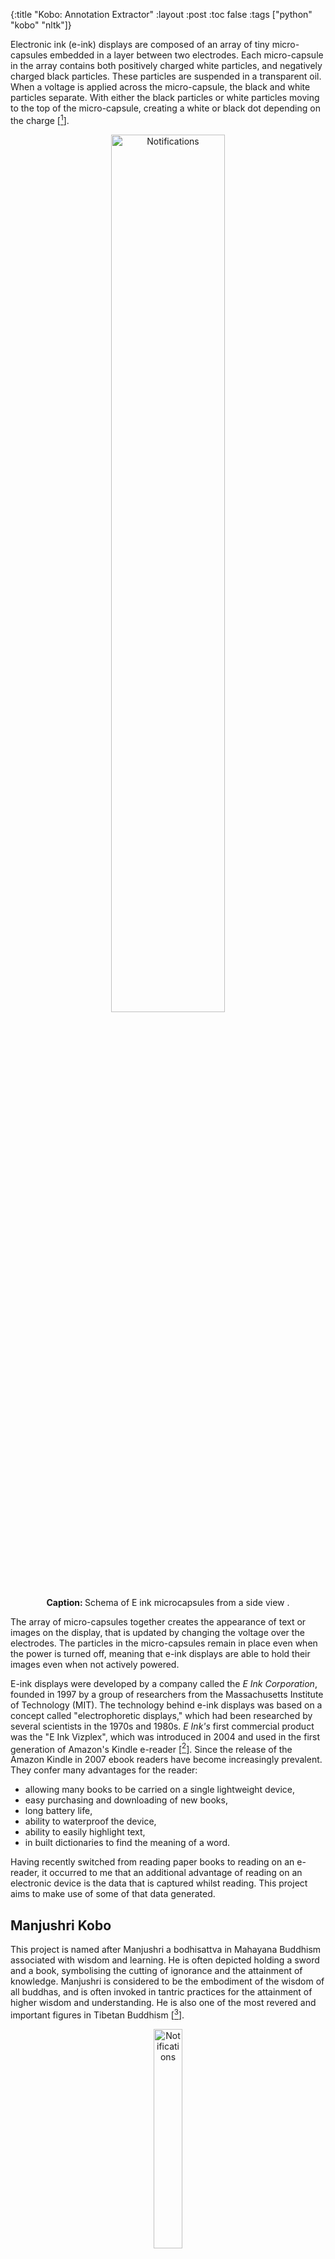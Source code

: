 {:title "Kobo: Annotation Extractor"
 :layout :post
 :toc false
 :tags  ["python" "kobo" "nltk"]}

Electronic ink (e-ink) displays are composed of an array of tiny micro-capsules embedded in a layer between two electrodes. Each micro-capsule in the array contains both positively charged white particles, and negatively charged black particles. These particles are suspended in a transparent oil. When a voltage is applied across the micro-capsule, the black and white particles separate. With either the black particles or white particles moving to the top of the micro-capsule, creating a white or black dot depending on the charge [[^1]].

<div align="center">
    <img src="/img/e-ink.png" alt="Notifications" style="width:60%">
</div>
<center><b>Caption: </b> Schema of E ink microcapsules from a side view .</center>
<p></p>

The array of micro-capsules together creates the appearance of text or images on the display, that is updated by changing the voltage over the electrodes. The particles in the micro-capsules remain in place even when the power is turned off, meaning that e-ink displays are able to hold their images even when not actively powered.

E-ink displays were developed by a company called the *E Ink Corporation*, founded in 1997 by a group of researchers from the Massachusetts Institute of Technology (MIT). The technology behind e-ink displays was based on a concept called "electrophoretic displays," which had been researched by several scientists in the 1970s and 1980s. *E Ink's* first commercial product was the "E Ink Vizplex", which was introduced in 2004 and used in the first generation of Amazon's Kindle e-reader [[^2]]. Since the release of the Amazon Kindle in 2007 ebook readers have become increasingly prevalent. They confer many advantages for the reader:

 + allowing many books to be carried on a single lightweight device,
 + easy purchasing and downloading of new books,
 + long battery life,
 + ability to waterproof the device,
 + ability to easily highlight text,
 + in built dictionaries to find the meaning of a word.

Having recently switched from reading paper books to reading on an e-reader, it occurred to me that an additional advantage of reading on an electronic device is the data that is captured whilst reading. This project aims to make use of some of that data generated.

## Manjushri Kobo
This project is named after Manjushri a bodhisattva in Mahayana Buddhism associated with wisdom and learning. He is often depicted holding a sword and a book, symbolising the cutting of ignorance and the attainment of knowledge. Manjushri is considered to be the embodiment of the wisdom of all buddhas, and is often invoked in tantric practices for the attainment of higher wisdom and understanding. He is also one of the most revered and important figures in Tibetan Buddhism [[^3]].

<div align="center">
    <img src="/img/manjushri.jpg" alt="Notifications" style="width:30%">
</div>
    <center><b>Caption: </b> Manjushri Thangka.</center>
<p></p>

Manjushri is an appropriate name for this project that aims to make better use of annotations made on a Kobo, to aid learning. The objective is to extract multi-word annotations created on the Kobo Clara HD outputting a file of quotations, and for single words a vocabulary list with definitions that can be learned through Anki [[^4]].


## Overview
The Github repository for the project is located here: [manjushri_kobo](https://github.com/williamgrimes/manjushri_kobo). At a high level the project is structured as follows, where main is the entry point for the project.

<pre style="line-height:120%">
  <code>
    .
    ├── core
    │   ├── argparser.py
    │   ├── database.py
    │   ├── logs.py
    │   ├── quotes.py
    │   └── words.py
    ├── logs
    │   └── manjushri_kobo_<date>.log
    ├── main.py
    ├── README.md
    ├── requirements.txt
    ├── run_manjushri_kobo.sh
    └── sql
        ├── books_read.sql
        └── extract_annotations.sql
  </code>
</pre>

The `argparser.py` module allows for passing arguments from the command line for example the location of the kobo `.sqlite` database, which is connected via a context manager in `database.py`. Logging is setup in the `logs.py` module.

A SQL query is run against the kobo database to extract all highlights made, which are split based on a `max_word_len` parameter into "quotes" and "words". Quotes are then extracted to an org-file in `quotes.py`. Finally words are cleaned and definitions found in `words.py` before being written to `.csv`.

## Python 3.11
For this project I took the opportunity to try Python 3.11. This latest Python release includes significant performance increases being between 10-60% faster than Python 3.10 due to updates to CPython [[^5]]. In addition to faster code execution, Python 3.11 brings:

 + a faster start-up time,
 + more informative error tracebacks,
 + task and exception groups that simplify working with asynchronous code,
 + native support for working with TOML configuration files,
 + and, several new static typing support features [[^6]].

The most immediately obvious and welcome change is in more refined and specific error tracebacks introduced in PEP 657 [[^7]]. In the example below the traceback shows the exact expression causing the error, instead of just the line in previous versions.

```python
Traceback (most recent call last):
  File "distance.py", line 11, in <module>
    print(manhattan_distance(p1, p2))
          ^^^^^^^^^^^^^^^^^^^^^^^^^^
  File "distance.py", line 6, in manhattan_distance
    return abs(point_1.x - point_2.x) + abs(point_1.y - point_2.y)
                           ^^^^^^^^^
AttributeError: 'NoneType' object has no attribute 'x'
```

## Quotes and Org-mode
Org-mode is an open-source, plain-text outlining and note-taking tool for the Emacs text editor. It is built on top of the org-mode file format, which is a simple, plain-text format for organising notes, lists, and other information [[^8]]. Org-mode provides a wide range of features for managing and organising information, including:

 + **Outlining**: org-mode allows you to create nested, hierarchical outlines of your notes and information.
 + **Todo Lists**: You can easily create and manage to-do lists, with support for deadlines, priorities, and tags.
 + **Timestamps and Dates**: org-mode allows you to assign timestamps and dates to your notes, making it easy to track when things were done or when they are due.
 + **Tags and Properties**: org-mode allows you to assign tags and properties to your notes, making it easy to organise and search for specific information.
 + **Hyperlinks** and Cross-referencing: org-mode supports hyperlinks and cross-referencing, allowing you to easily link to other notes, files, and websites.
 + **Document export**: org-mode allows you to export your notes and outlines to a variety of formats, including HTML, LaTeX, and PDF.
 + **Customisable**: org-mode is highly customizable and extensible, with a wide range of built-in commands and functions, as well as support for user-defined macros and scripts.

In the `core/quotes.py` module I extract my annotations longer than 2 words to an org file called `book-annotations.org`. I particularly like this since org-mode provides a hierarchical approach making it easy to fold and unfold sections of the document.

<div align="center">
    <img src="/img/book-annotations.png" alt="Book Annotations" style="width:100%">
</div>
<center><b>Caption: </b> Screenshot of extracted quotes in org-mode.</center>
<p></p>


## Words, Natural Language Toolkit (NLTK), and Anki
For the task of looking up word definitions I tried using the Kobo proprietary Oxford Dictionary of English, but could not determine a way to query this through Python. So I then explored some python libraries for the task, namely:

 + [PyDictionary](https://pypi.org/project/PyDictionary/), and,
 + [WiktionaryParser](https://github.com/Suyash458/WiktionaryParser).

I decided not to use these since many words could not be found, and I wanted to avoid the dependency of an external request. After some experimentation WordNet from the NLTK [[^9]] library gave the most succinct and reliable definitions.

The NLTK is an open-source library for natural language processing (NLP) in Python. NLTK provides a wide range of tools and resources for working with human language data, including: tokenization, part-of-speech tagging, parsing, named entity recognition (NER), sentiment analysis, text classification, stemming, and lemmatization.

WordNet is a lexical database for the English language that is included with the NLTK in Python. The WordNet lexical database groups words into sets of synonyms (synsets) and provides a hierarchy of concepts (taxonomy) to organize the synsets[[^10]]. The NLTK library provides several functions for interacting with the WordNet database, such as looking up synonyms, antonyms, and definitions of words.

In the `core/words.py` module I use NLTK to clean words by:

1. removing whitespace,
2. removing punctuation,
3. converting words to lower case, and
4. lemmatizing them.

Then I use WordNet to lookup definitions, part of speech, and examples. These results are marked up with HTML tags and written to a csv file that can later be imported into Anki, for example a result in the csv file looks like this:

``` html
<h1>Portentous</h1>,"
--------------------<large> 1 </large>--------------------
<em><b>
Of momentous or ominous significance; - herman melville</b> - (Adjective Satellite)</em><small><u>

Examples:</u>
<em>""Such a portentous...monster raised all my curiosity""</em>
<em>""A prodigious vision""</em>
</small>

--------------------<large> 2 </large>--------------------
<em><b>
Ominously prophetic</b> - (Adjective Satellite)</em>

--------------------<large> 3 </large>--------------------
<em><b>
Puffed up with vanity; ; ; ; - newsweek</b> - (Adjective Satellite)</em><small><u>

Examples:</u>
<em>""A grandiloquent and boastful manner""</em>
<em>""Overblown oratory""</em>
<em>""A pompous speech""</em>
<em>""Pseudo-scientific gobbledygook and pontifical hooey""</em>
</small>
-------------------------------------------"
```

This csv file can be imported into the Anki flashcards program to have a tool for memorising new vocabulary.

<div align="center">
    <img src="/img/anki-import.png" alt="Anki Import" style="width:100%">
</div>
<center><b>Caption: </b> Importing csv file to Anki deck "English Vocabulary".</center>
<p></p>

After importing the csv to an existing or newly created deck the words can be studied.

<div align="center">
    <img src="/img/anki-portentous.png" alt="Anki Study" style="width:100%">
</div>
<center><b>Caption: </b> Viewing an Anki card.</center>
<p></p>

## Summary
This short project I hope will be useful to get more value from reading on the Kobo, assisting in learning new vocabulary, and providing a reference library of quotes from books read. As e-ink displays slowly eat up the market I imagine more tools will become available for this, but I think using free and open source projects like Anki, and Org mode makes the outputs more generally useful.

In the future I might extend this project to include some reading statistics in the output logs. For example it would be interesting to log the books read, time spent reading broken down by month, fastest books read, words read per day, etcetera. The project could also be set to run directly when connected by setting a udev rule to launch the `run_manjushri_kobo.sh` bash script.

## References
[^1]: [Wikimedia: Electronic paper - Side view of Electrophoretic display](https://upload.wikimedia.org/wikipedia/commons/3/3a/Electronic_paper_%28Side_view_of_Electrophoretic_display%29_in_svg.svg)
[^2]: [Wikipedia: E Ink](https://en.wikipedia.org/wiki/E_Ink)
[^3]: [Wikipedia: Manjushri](https://en.wikipedia.org/wiki/Manjushri)
[^4]: [Anki](https://apps.ankiweb.net/)
[^5]: [Python Documentation: What’s New In Python 3.11](https://docs.python.org/3.11/whatsnew/3.11.html)
[^6]: [RealPython: Python 3.11 New Features](https://realpython.com/python311-new-features/#so-should-you-upgrade-to-python-311)
[^7]: [PEP 657 – Include Fine Grained Error Locations in Tracebacks](https://peps.python.org/pep-0657/)
[^8]: [Org-mode](https://orgmode.org/)
[^9]: [NLTK](https://www.nltk.org/)
[^10]: [Wordnet](https://wordnet.princeton.edu/)

